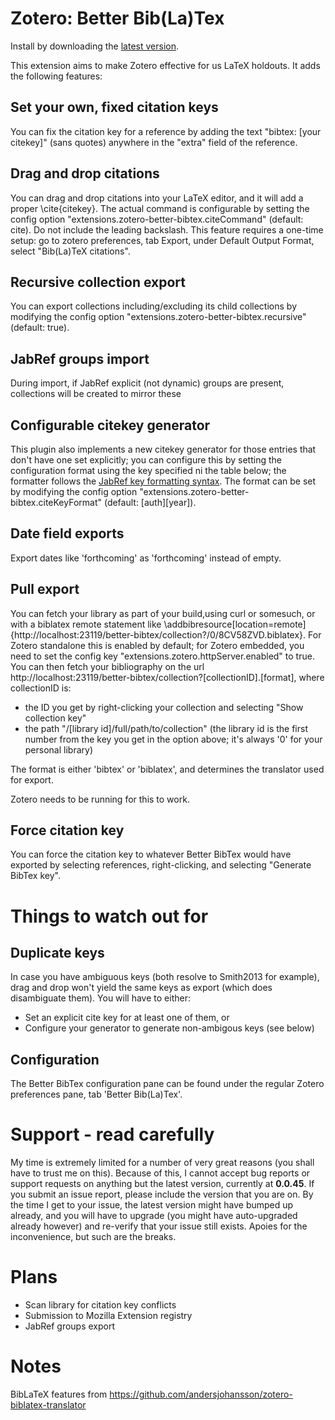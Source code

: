 # Zotero: Better Bib(La)Tex

Install by downloading the [latest version](https://raw.github.com/friflaj/zotero-better-bibtex/master/zotero-better-bibtex-0.0.45.xpi).

This extension aims to make Zotero effective for us LaTeX holdouts. It adds the following features:

## Set your own, fixed citation keys

You can fix the citation key for a reference by adding the text "bibtex: [your citekey]" (sans quotes) anywhere in the
"extra" field of the reference.

## Drag and drop citations

You can drag and drop citations into your LaTeX editor, and it will add a proper \cite{citekey}. The actual command is
configurable by setting the config option "extensions.zotero-better-bibtex.citeCommand" (default: cite). Do not include the leading backslash. This
feature requires a one-time setup: go to zotero preferences, tab Export, under Default Output Format, select "Bib(La)TeX citations".

## Recursive collection export

You can export collections including/excluding its child collections by modifying
the config option "extensions.zotero-better-bibtex.recursive" (default: true).

## JabRef groups import

During import, if JabRef explicit (not dynamic) groups are present, collections will be created to mirror these

## Configurable citekey generator

This plugin also implements a new citekey generator for those entries that don't have one set explicitly; you can
configure this by setting the configuration format using the key specified ni the table below; the formatter follows the
[JabRef key formatting syntax](http://jabref.sourceforge.net/help/LabelPatterns.php).
The format can be set by modifying the config option "extensions.zotero-better-bibtex.citeKeyFormat" (default: \[auth]\[year]).

## Date field exports

Export dates like 'forthcoming' as 'forthcoming' instead of empty.

## Pull export

You can fetch your library as part of your build,using curl or somesuch, or with a biblatex remote statement like \addbibresource[location=remote]{http://localhost:23119/better-bibtex/collection?/0/8CV58ZVD.biblatex}.
For Zotero standalone this is enabled by default; for Zotero embedded, you need to set the config key "extensions.zotero.httpServer.enabled" to true. You can then fetch your bibliography on the url
http://localhost:23119/better-bibtex/collection?\[collectionID].[format], where collectionID is:
* the ID you get by right-clicking your collection and selecting "Show collection key"
* the path "/[library id]/full/path/to/collection" (the library id is the first number from the key you get in the option above; it's always '0' for your personal library)

The format is either 'bibtex' or 'biblatex', and determines the translator used for export.

Zotero needs to be running for this to work.

## Force citation key

You can force the citation key to whatever Better BibTex would have exported by selecting references, right-clicking, and selecting "Generate BibTex key".

# Things to watch out for

## Duplicate keys

In case you have ambiguous keys (both resolve to Smith2013 for example), drag and drop won't yield the same keys
as export (which does disambiguate them). You will have to either:
* Set an explicit cite key for at least one of them, or
* Configure your generator to generate non-ambigous keys (see below)

## Configuration

The Better BibTex configuration pane can be found under the regular Zotero preferences pane, tab 'Better Bib(La)Tex'.

# Support - read carefully

My time is extremely limited for a number of very great reasons (you shall have to trust me on this). Because of this, I cannot accept bug reports
or support requests on anything but the latest version, currently at **0.0.45**. If you submit an issue report,
please include the version that you are on. By the time I get to your issue, the latest version might have bumped up already, and you
will have to upgrade (you might have auto-upgraded already however) and re-verify that your issue still exists. Apoies for the inconvenience, but such
are the breaks.

# Plans

* Scan library for citation key conflicts
* Submission to Mozilla Extension registry
* JabRef groups export

# Notes

BibLaTeX features from https://github.com/andersjohansson/zotero-biblatex-translator
